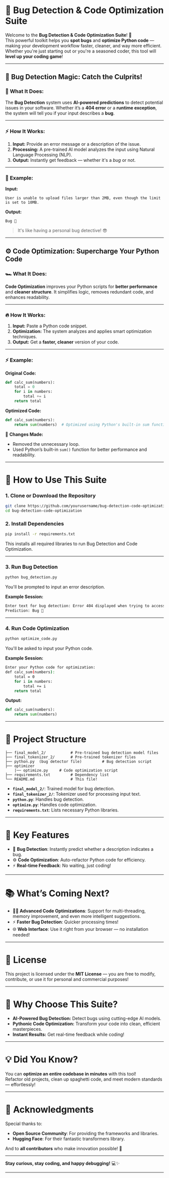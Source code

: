# 🚀 **Bug Detection & Code Optimization Suite**

Welcome to the **Bug Detection & Code Optimization Suite**! 🎉  
This powerful toolkit helps you **spot bugs** and **optimize Python code** — making your development workflow faster, cleaner, and way more efficient. Whether you're just starting out or you're a seasoned coder, this tool will **level up your coding game**!

---

## 🐞 **Bug Detection Magic: Catch the Culprits!**

### 🧠 **What It Does:**
The **Bug Detection** system uses **AI-powered predictions** to detect potential issues in your software. Whether it’s a **404 error** or a **runtime exception**, the system will tell you if your input describes a **bug**.

---

### ⚡ **How It Works:**
1. **Input:** Provide an error message or a description of the issue.
2. **Processing:** A pre-trained AI model analyzes the input using Natural Language Processing (NLP).
3. **Output:** Instantly get feedback — whether it's a *bug* or not.

---

### 🌟 **Example:**

**Input:**
```
User is unable to upload files larger than 2MB, even though the limit is set to 10MB.
```

**Output:**
```
Bug 🐛
```

> It's like having a personal bug detective! 😎

---

## ⚙ **Code Optimization: Supercharge Your Python Code**

### 🏎 **What It Does:**
**Code Optimization** improves your Python scripts for **better performance** and **cleaner structure**. It simplifies logic, removes redundant code, and enhances readability.

---

### 🔥 **How It Works:**
1. **Input:** Paste a Python code snippet.
2. **Optimization:** The system analyzes and applies smart optimization techniques.
3. **Output:** Get a **faster, cleaner** version of your code.

---

### ⚡ **Example:**

**Original Code:**
```python
def calc_sum(numbers):
    total = 0
    for i in numbers:
        total += i
    return total
```

**Optimized Code:**
```python
def calc_sum(numbers):
    return sum(numbers)  # Optimized using Python's built-in sum function
```

🔧 **Changes Made:**
- Removed the unnecessary loop.
- Used Python’s built-in `sum()` function for better performance and readability.

---

# 🚀 **How to Use This Suite**

### 1. **Clone or Download the Repository**
```bash
git clone https://github.com/yourusername/bug-detection-code-optimization.git
cd bug-detection-code-optimization
```

### 2. **Install Dependencies**
```bash
pip install -r requirements.txt
```
This installs all required libraries to run Bug Detection and Code Optimization.

---

### 3. **Run Bug Detection**
```bash
python bug_detection.py
```
You'll be prompted to input an error description.

**Example Session:**
```bash
Enter text for bug detection: Error 404 displayed when trying to access the user profile page after login.
Prediction: Bug 🐛
```

---

### 4. **Run Code Optimization**
```bash
python optimize_code.py
```
You'll be asked to input your Python code.

**Example Session:**
```bash
Enter your Python code for optimization:
def calc_sum(numbers):
    total = 0
    for i in numbers:
        total += i
    return total
```

**Output:**
```python
def calc_sum(numbers):
    return sum(numbers)
```

---

# 🎨 **Project Structure**

```
├── final_model_2/           # Pre-trained bug detection model files
├── final_tokenizer_2/       # Pre-trained tokenizer files
├── python.py  (bug detector file)         # Bug detection script
├── optimizer
    |── optimize.py     # Code optimization script
├── requirements.txt         # Dependency list
└── README.md                # This file!
```

- **`final_model_2/`**: Trained model for bug detection.
- **`final_tokenizer_2/`**: Tokenizer used for processing input text.
- **`python.py`**: Handles bug detection.
- **`optimize.py`**: Handles code optimization.
- **`requirements.txt`**: Lists necessary Python libraries.

---

# 🌟 **Key Features**

- 🐛 **Bug Detection**: Instantly predict whether a description indicates a bug.
- ⚙ **Code Optimization**: Auto-refactor Python code for efficiency.
- ⚡ **Real-time Feedback**: No waiting, just coding!

---

# 📚 **What’s Coming Next?**

- 🧑‍💻 **Advanced Code Optimizations**: Support for multi-threading, memory improvement, and even more intelligent suggestions.
- ⚡ **Faster Bug Detection**: Quicker processing times!
- 🌐 **Web Interface**: Use it right from your browser — no installation needed!

---

# 📌 **License**

This project is licensed under the **MIT License** — you are free to modify, contribute, or use it for personal and commercial purposes!

---

# 🌈 **Why Choose This Suite?**

- **AI-Powered Bug Detection:** Detect bugs using cutting-edge AI models.
- **Pythonic Code Optimization:** Transform your code into clean, efficient masterpieces.
- **Instant Results:** Get real-time feedback while coding!

---

# 💡 **Did You Know?**

You can **optimize an entire codebase in minutes** with this tool!  
Refactor old projects, clean up spaghetti code, and meet modern standards — effortlessly!

---

# 🎉 **Acknowledgments**

Special thanks to:
- **Open Source Community**: For providing the frameworks and libraries.
- **Hugging Face**: For their fantastic transformers library.

And to **all contributors** who make innovation possible! 🚀

---

**Stay curious, stay coding, and happy debugging!** 💻✨

---
